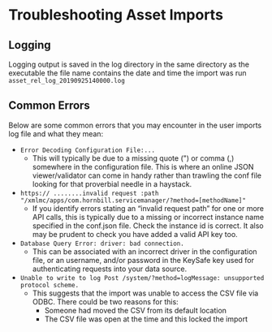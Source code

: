 # Troubleshooting Asset Imports

## Logging

Logging output is saved in the log directory in the same directory as the executable the file name contains the date and time the import was run ``asset_rel_log_20190925140000.log``

## Common Errors

Below are some common errors that you may encounter in the user imports log file and what they mean:

- ``Error Decoding Configuration File:...``
    - This will typically be due to a missing quote (") or comma (,) somewhere in the configuration file. This is where an online JSON viewer/validator can come in handy rather than trawling the conf file looking for that proverbial needle in a haystack.
- ``https:// ........invalid request :path "/xmlmc/apps/com.hornbill.servicemanager/?method=[methodName]"``
    - If you identify errors stating an “invalid request path” for one or more API calls, this is typically due to a missing or incorrect instance name specified in the conf.json file. Check the instance id is correct. It also may be prudent to check you have added a valid API key too.
- ``Database Query Error: driver: bad connection.``
    - This can be associated with an incorrect driver in the configuration file, or an username, and/or password in the KeySafe key used for authenticating requests into your data source.
- ``Unable to write to log Post /system/?method=logMessage: unsupported protocol scheme.``
    - This suggests that the import was unable to access the CSV file via ODBC. There could be two reasons for this:
        - Someone had moved the CSV from its default location
        - The CSV file was open at the time and this locked the import